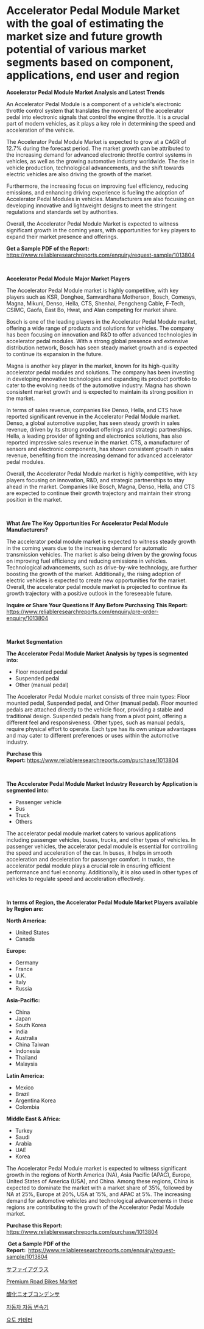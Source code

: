 <p><h1>Accelerator Pedal Module Market with the goal of estimating the market size and future growth potential of various market segments based on component, applications, end user and region</h1></p><p><strong>Accelerator Pedal Module Market Analysis and Latest Trends</strong></p>
<p><p>An Accelerator Pedal Module is a component of a vehicle's electronic throttle control system that translates the movement of the accelerator pedal into electronic signals that control the engine throttle. It is a crucial part of modern vehicles, as it plays a key role in determining the speed and acceleration of the vehicle.</p><p>The Accelerator Pedal Module Market is expected to grow at a CAGR of 12.7% during the forecast period. The market growth can be attributed to the increasing demand for advanced electronic throttle control systems in vehicles, as well as the growing automotive industry worldwide. The rise in vehicle production, technological advancements, and the shift towards electric vehicles are also driving the growth of the market.</p><p>Furthermore, the increasing focus on improving fuel efficiency, reducing emissions, and enhancing driving experience is fueling the adoption of Accelerator Pedal Modules in vehicles. Manufacturers are also focusing on developing innovative and lightweight designs to meet the stringent regulations and standards set by authorities.</p><p>Overall, the Accelerator Pedal Module Market is expected to witness significant growth in the coming years, with opportunities for key players to expand their market presence and offerings.</p></p>
<p><strong>Get a Sample PDF of the Report:&nbsp;</strong> <a href="https://www.reliableresearchreports.com/enquiry/request-sample/1013804">https://www.reliableresearchreports.com/enquiry/request-sample/1013804</a></p>
<p>&nbsp;</p>
<p><strong>Accelerator Pedal Module Major Market Players</strong></p>
<p><p>The Accelerator Pedal Module market is highly competitive, with key players such as KSR, Donghee, Samvardhana Motherson, Bosch, Comesys, Magna, Mikuni, Denso, Hella, CTS, Shenhai, Pengcheng Cable, F-Tech, CSIMC, Gaofa, East Bo, Hwat, and Alan competing for market share.</p><p>Bosch is one of the leading players in the Accelerator Pedal Module market, offering a wide range of products and solutions for vehicles. The company has been focusing on innovation and R&D to offer advanced technologies in accelerator pedal modules. With a strong global presence and extensive distribution network, Bosch has seen steady market growth and is expected to continue its expansion in the future.</p><p>Magna is another key player in the market, known for its high-quality accelerator pedal modules and solutions. The company has been investing in developing innovative technologies and expanding its product portfolio to cater to the evolving needs of the automotive industry. Magna has shown consistent market growth and is expected to maintain its strong position in the market.</p><p>In terms of sales revenue, companies like Denso, Hella, and CTS have reported significant revenue in the Accelerator Pedal Module market. Denso, a global automotive supplier, has seen steady growth in sales revenue, driven by its strong product offerings and strategic partnerships. Hella, a leading provider of lighting and electronics solutions, has also reported impressive sales revenue in the market. CTS, a manufacturer of sensors and electronic components, has shown consistent growth in sales revenue, benefiting from the increasing demand for advanced accelerator pedal modules.</p><p>Overall, the Accelerator Pedal Module market is highly competitive, with key players focusing on innovation, R&D, and strategic partnerships to stay ahead in the market. Companies like Bosch, Magna, Denso, Hella, and CTS are expected to continue their growth trajectory and maintain their strong position in the market.</p></p>
<p>&nbsp;</p>
<p><strong>What Are The Key Opportunities For Accelerator Pedal Module Manufacturers?</strong></p>
<p><p>The accelerator pedal module market is expected to witness steady growth in the coming years due to the increasing demand for automatic transmission vehicles. The market is also being driven by the growing focus on improving fuel efficiency and reducing emissions in vehicles. Technological advancements, such as drive-by-wire technology, are further boosting the growth of the market. Additionally, the rising adoption of electric vehicles is expected to create new opportunities for the market. Overall, the accelerator pedal module market is projected to continue its growth trajectory with a positive outlook in the foreseeable future.</p></p>
<p><strong>Inquire or Share Your Questions If Any Before Purchasing This Report:</strong> <a href="https://www.reliableresearchreports.com/enquiry/pre-order-enquiry/1013804">https://www.reliableresearchreports.com/enquiry/pre-order-enquiry/1013804</a></p>
<p>&nbsp;</p>
<p><strong>Market Segmentation</strong></p>
<p><strong>The Accelerator Pedal Module Market Analysis by types is segmented into:</strong></p>
<p><ul><li>Floor mounted pedal</li><li>Suspended pedal</li><li>Other (manual pedal)</li></ul></p>
<p><p>The Accelerator Pedal Module market consists of three main types: Floor mounted pedal, Suspended pedal, and Other (manual pedal). Floor mounted pedals are attached directly to the vehicle floor, providing a stable and traditional design. Suspended pedals hang from a pivot point, offering a different feel and responsiveness. Other types, such as manual pedals, require physical effort to operate. Each type has its own unique advantages and may cater to different preferences or uses within the automotive industry.</p></p>
<p><strong>Purchase this Report:&nbsp;</strong><a href="https://www.reliableresearchreports.com/purchase/1013804">https://www.reliableresearchreports.com/purchase/1013804</a></p>
<p>&nbsp;</p>
<p><strong>The Accelerator Pedal Module Market Industry Research by Application is segmented into:</strong></p>
<p><ul><li>Passenger vehicle</li><li>Bus</li><li>Truck</li><li>Others</li></ul></p>
<p><p>The accelerator pedal module market caters to various applications including passenger vehicles, buses, trucks, and other types of vehicles. In passenger vehicles, the accelerator pedal module is essential for controlling the speed and acceleration of the car. In buses, it helps in smooth acceleration and deceleration for passenger comfort. In trucks, the accelerator pedal module plays a crucial role in ensuring efficient performance and fuel economy. Additionally, it is also used in other types of vehicles to regulate speed and acceleration effectively.</p></p>
<p>&nbsp;</p>
<p><strong>In terms of Region, the Accelerator Pedal Module Market Players available by Region are:</strong></p>
<p>
    <p> <strong> North America: </strong>
        <ul>
            <li>United States</li>
            <li>Canada</li>
        </ul>
        </p> 
    <p> <strong> Europe: </strong>
        <ul>
            <li>Germany</li>
            <li>France</li>
            <li>U.K.</li>
            <li>Italy</li>
            <li>Russia</li>
        </ul>
        </p> 
    <p> <strong> Asia-Pacific: </strong>
        <ul>
            <li>China</li>
            <li>Japan</li>
            <li>South Korea</li>
            <li>India</li>
            <li>Australia</li>
            <li>China Taiwan</li>
            <li>Indonesia</li>
            <li>Thailand</li>
            <li>Malaysia</li>
        </ul>
        </p> 
    <p> <strong> Latin America: </strong>
        <ul>
            <li>Mexico</li>
            <li>Brazil</li>
            <li>Argentina Korea</li>
            <li>Colombia</li>
        </ul>
        </p> 
    <p> <strong> Middle East & Africa: </strong>
        <ul>
            <li>Turkey</li>
            <li>Saudi</li>
            <li>Arabia</li>
            <li>UAE</li>
            <li>Korea</li>
        </ul>
    </p>
    </p>
<p><p>The Accelerator Pedal Module market is expected to witness significant growth in the regions of North America (NA), Asia Pacific (APAC), Europe, United States of America (USA), and China. Among these regions, China is expected to dominate the market with a market share of 35%, followed by NA at 25%, Europe at 20%, USA at 15%, and APAC at 5%. The increasing demand for automotive vehicles and technological advancements in these regions are contributing to the growth of the Accelerator Pedal Module market.</p></p>
<p><strong>Purchase this Report: </strong><a href="https://www.reliableresearchreports.com/purchase/1013804">https://www.reliableresearchreports.com/purchase/1013804</a></p>
<p>&nbsp;<strong>Get a Sample PDF of the Report:&nbsp;&nbsp;</strong><a href="https://www.reliableresearchreports.com/enquiry/request-sample/1013804">https://www.reliableresearchreports.com/enquiry/request-sample/1013804</a></p>
<p><strong></strong></p>
<p><p><a href="https://medium.com/@aminavandervort2023/%E3%82%B5%E3%83%95%E3%82%A1%E3%82%A4%E3%82%A2%E3%82%AC%E3%83%A9%E3%82%B9%E5%B8%82%E5%A0%B4%E3%81%AE%E5%B8%82%E5%A0%B4%E8%AA%BF%E6%9F%BB%E3%83%AC%E3%83%9D%E3%83%BC%E3%83%88-%E3%81%9D%E3%81%AE%E6%AD%B4%E5%8F%B2%E3%81%8A%E3%82%88%E3%81%B32024%E5%B9%B4%E3%81%8B%E3%82%892031%E5%B9%B4%E3%81%AE%E4%BA%88%E6%B8%AC-2b2d4c32077b">サファイアグラス</a></p><p><a href="https://github.com/lataunyatinikmelvin59ilbd0dv/Market-Research-Report-List-1/blob/main/premium-road-bikes-market.md">Premium Road Bikes Market</a></p><p><a href="https://medium.com/@aminavandervort2023/%E9%85%B8%E5%8C%96%E3%83%8B%E3%82%AA%E3%83%93%E3%82%A6%E3%83%A0%E3%82%B3%E3%83%B3%E3%83%87%E3%83%B3%E3%82%B5%E5%B8%82%E5%A0%B4-%E7%AB%B6%E4%BA%89%E5%88%86%E6%9E%90-%E5%B8%82%E5%A0%B4%E5%8B%95%E5%90%91-2031%E5%B9%B4%E3%81%BE%E3%81%A7%E3%81%AE%E4%BA%88%E6%B8%AC-cf47143f6ad3">酸化ニオブコンデンサ</a></p><p><a href="https://medium.com/@ppekbp22499696/%EC%9E%90%EB%8F%99%EC%B0%A8-%EC%9E%90%EB%8F%99%EB%B3%80%EC%86%8D%EA%B8%B0-%EC%8B%9C%EC%9E%A5-%EC%A1%B0%EC%82%AC-%EB%B3%B4%EA%B3%A0%EC%84%9C-%EA%B7%B8-%EC%97%AD%EC%82%AC-%EB%B0%8F-2024%EB%85%84%EB%B6%80%ED%84%B0-2031%EB%85%84%EA%B9%8C%EC%A7%80%EC%9D%98-%EC%98%88%EC%B8%A1-249e1d477a13">자동차 자동 변속기</a></p><p><a href="https://medium.com/@ppekbp22499696/%EC%9A%94%EB%A1%9C-%EC%B9%B4%ED%85%8C%ED%84%B0-%EC%8B%9C%EC%9E%A5-%EB%B6%84%EC%84%9D-%EB%B0%8F-%EA%B7%9C%EB%AA%A8-%EC%98%88%EC%B8%A1-2024%EB%85%84%EB%B6%80%ED%84%B0-2031%EB%85%84%EA%B9%8C%EC%A7%80-72da6102506f">요도 카테터</a></p></p>